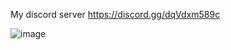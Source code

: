 My discord server https://discord.gg/dqVdxm589c

![image](https://user-images.githubusercontent.com/87872407/151896040-18deff5b-ef34-4b51-a1da-e5575c328c69.png)
